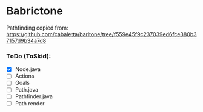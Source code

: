# Babrictone

Pathfinding copied from: https://github.com/cabaletta/baritone/tree/f559e45f9c237039ed6fce380b37157d9b34a7d8

### ToDo (ToSkid):
- [X] Node.java
- [ ] Actions
- [ ] Goals
- [ ] Path.java
- [ ] Pathfinder.java
- [ ] Path render
